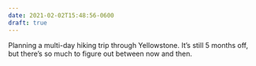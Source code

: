 ```yaml
---
date: 2021-02-02T15:48:56-0600
draft: true
---
```




Planning a multi-day hiking trip through Yellowstone. It’s still 5 months off, but there’s so much to figure out between now and then.



